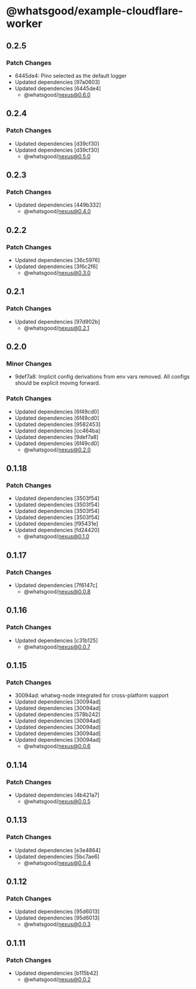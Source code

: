 # @whatsgood/example-cloudflare-worker

## 0.2.5

### Patch Changes

- 6445de4: Pino selected as the default logger
- Updated dependencies [97a0603]
- Updated dependencies [6445de4]
  - @whatsgood/nexus@0.6.0

## 0.2.4

### Patch Changes

- Updated dependencies [d39cf30]
- Updated dependencies [d39cf30]
  - @whatsgood/nexus@0.5.0

## 0.2.3

### Patch Changes

- Updated dependencies [449b332]
  - @whatsgood/nexus@0.4.0

## 0.2.2

### Patch Changes

- Updated dependencies [36c5976]
- Updated dependencies [3f6c2f6]
  - @whatsgood/nexus@0.3.0

## 0.2.1

### Patch Changes

- Updated dependencies [97d902b]
  - @whatsgood/nexus@0.2.1

## 0.2.0

### Minor Changes

- 9def7a8: Implicit config derivations from env vars removed. All configs should be explicit moving forward.

### Patch Changes

- Updated dependencies [6f49cd0]
- Updated dependencies [6f49cd0]
- Updated dependencies [9582453]
- Updated dependencies [cc464ba]
- Updated dependencies [9def7a8]
- Updated dependencies [6f49cd0]
  - @whatsgood/nexus@0.2.0

## 0.1.18

### Patch Changes

- Updated dependencies [3503f54]
- Updated dependencies [3503f54]
- Updated dependencies [3503f54]
- Updated dependencies [3503f54]
- Updated dependencies [f95431e]
- Updated dependencies [fd24420]
  - @whatsgood/nexus@0.1.0

## 0.1.17

### Patch Changes

- Updated dependencies [7f6147c]
  - @whatsgood/nexus@0.0.8

## 0.1.16

### Patch Changes

- Updated dependencies [c31b125]
  - @whatsgood/nexus@0.0.7

## 0.1.15

### Patch Changes

- 30094ad: whatwg-node integrated for cross-platform support
- Updated dependencies [30094ad]
- Updated dependencies [30094ad]
- Updated dependencies [578b242]
- Updated dependencies [30094ad]
- Updated dependencies [30094ad]
- Updated dependencies [30094ad]
- Updated dependencies [30094ad]
  - @whatsgood/nexus@0.0.6

## 0.1.14

### Patch Changes

- Updated dependencies [4b421a7]
  - @whatsgood/nexus@0.0.5

## 0.1.13

### Patch Changes

- Updated dependencies [e3e4864]
- Updated dependencies [5bc7ae6]
  - @whatsgood/nexus@0.0.4

## 0.1.12

### Patch Changes

- Updated dependencies [95d6013]
- Updated dependencies [95d6013]
  - @whatsgood/nexus@0.0.3

## 0.1.11

### Patch Changes

- Updated dependencies [b115b42]
  - @whatsgood/nexus@0.0.2
